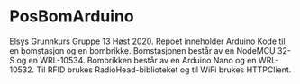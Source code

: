 # PosBomArduino
Elsys Grunnkurs Gruppe 13 Høst 2020.
Repoet inneholder Arduino Kode til en bomstasjon og en bombrikke. Bomstasjonen består av en NodeMCU 32-S og en WRL-10534. Bombrikken består av en Arduino Nano og en WRL-10532. Til RFID brukes RadioHead-biblioteket og til WiFi brukes HTTPClient.
